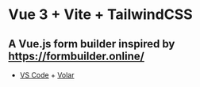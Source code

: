 # Vue 3 + Vite + TailwindCSS

## A Vue.js form builder inspired by https://formbuilder.online/

- [VS Code](https://code.visualstudio.com/) + [Volar](https://marketplace.visualstudio.com/items?itemName=Vue.volar)
